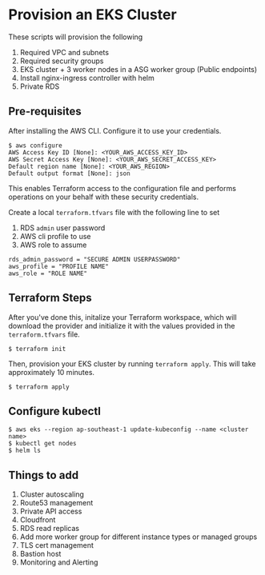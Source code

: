 # Provision an EKS Cluster

These scripts will provision the following

1. Required VPC and subnets
1. Required security groups
1. EKS cluster + 3 worker nodes in a ASG worker group (Public endpoints)
1. Install nginx-ingress controller with helm
1. Private RDS

## Pre-requisites

After installing the AWS CLI. Configure it to use your credentials.

```shell
$ aws configure
AWS Access Key ID [None]: <YOUR_AWS_ACCESS_KEY_ID>
AWS Secret Access Key [None]: <YOUR_AWS_SECRET_ACCESS_KEY>
Default region name [None]: <YOUR_AWS_REGION>
Default output format [None]: json
```

This enables Terraform access to the configuration file and performs operations on your behalf with these security credentials.

Create a local `terraform.tfvars` file with the following line to set
1. RDS `admin` user password
1. AWS cli profile to use
1. AWS role to assume

```shell
rds_admin_password = "SECURE ADMIN USERPASSWORD"
aws_profile = "PROFILE NAME"
aws_role = "ROLE NAME"
```

## Terraform Steps

After you've done this, initalize your Terraform workspace, which will download 
the provider and initialize it with the values provided in the `terraform.tfvars` file.

```shell
$ terraform init
```

Then, provision your EKS cluster by running `terraform apply`. This will 
take approximately 10 minutes.

```shell
$ terraform apply
```

## Configure kubectl

```shell
$ aws eks --region ap-southeast-1 update-kubeconfig --name <cluster name>
$ kubectl get nodes
$ helm ls
```

## Things to add

1. Cluster autoscaling
1. Route53 management
1. Private API access
1. Cloudfront
1. RDS read replicas
1. Add more worker group for different instance types or managed groups
1. TLS cert management
1. Bastion host
1. Monitoring and Alerting
